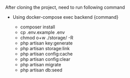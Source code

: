 After cloning the project, need to run following command 
- Using docker-compose exec backend {command}


    - composer install
    - cp .env.example .env
    - chmod o+w ./storage/ -R
    - php artisan key:generate
    - php artisan storage:link
    - php artisan config:cache
    - php artisan config:clear
    - php artisan migrate
    - php artisan db:seed

